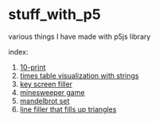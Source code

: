 # stuff_with_p5
various things I have made with p5js library


index:

1. [10-print](1_10print)
2. [times table visualization with strings](2_cardioid_times_tables)
3. [key screen filler](3_key_filler)
4. [minesweeper game](4_minesweeper)
5. [mandelbrot set](5_mandelbrot_set)
6. [line filler that fills up triangles](6_line_triangle_filler)
